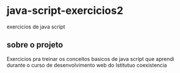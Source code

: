 # java-script-exercicios2
exercicios de java script

## sobre o projeto

Exercicios pra treinar os conceitos basicos de java script que aprendi durante o curso de desenvolvimento web do Istitutuo coexistencia
